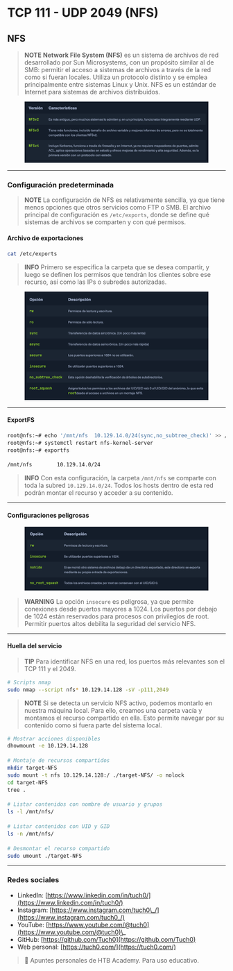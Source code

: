 # TCP 111 - UDP 2049 (NFS)

## NFS

> **NOTE** **Network File System (NFS)** es un sistema de archivos de red desarrollado por Sun Microsystems, con un propósito similar al de SMB: permitir el acceso a sistemas de archivos a través de la red como si fueran locales. Utiliza un protocolo distinto y se emplea principalmente entre sistemas Linux y Unix. NFS es un estándar de Internet para sistemas de archivos distribuidos.

<figure><img src="../../.gitbook/assets/Captura de pantalla 2025-05-29 a las 12.49.53.png" alt=""><figcaption></figcaption></figure>

***

### Configuración predeterminada

> **NOTE** La configuración de NFS es relativamente sencilla, ya que tiene menos opciones que otros servicios como FTP o SMB. El archivo principal de configuración es `/etc/exports`, donde se define qué sistemas de archivos se comparten y con qué permisos.

#### Archivo de exportaciones

```bash
cat /etc/exports
```

> **INFO** Primero se especifica la carpeta que se desea compartir, y luego se definen los permisos que tendrán los clientes sobre ese recurso, así como las IPs o subredes autorizadas.

<figure><img src="../../.gitbook/assets/Captura de pantalla 2025-05-29 a las 13.02.59.png" alt=""><figcaption></figcaption></figure>

***

#### ExportFS

```bash
root@nfs:~# echo '/mnt/nfs  10.129.14.0/24(sync,no_subtree_check)' >> /etc/exports
root@nfs:~# systemctl restart nfs-kernel-server
root@nfs:~# exportfs

/mnt/nfs      	10.129.14.0/24
```

> **INFO** Con esta configuración, la carpeta `/mnt/nfs` se comparte con toda la subred `10.129.14.0/24`. Todos los hosts dentro de esta red podrán montar el recurso y acceder a su contenido.

***

#### Configuraciones peligrosas

<figure><img src="../../.gitbook/assets/Captura de pantalla 2025-05-29 a las 13.07.03.png" alt=""><figcaption></figcaption></figure>

> **WARNING** La opción `insecure` es peligrosa, ya que permite conexiones desde puertos mayores a 1024. Los puertos por debajo de 1024 están reservados para procesos con privilegios de root. Permitir puertos altos debilita la seguridad del servicio NFS.

***

#### Huella del servicio

> **TIP** Para identificar NFS en una red, los puertos más relevantes son el TCP 111 y el 2049.

```bash
# Scripts nmap
sudo nmap --script nfs* 10.129.14.128 -sV -p111,2049
```

> **NOTE** Si se detecta un servicio NFS activo, podemos montarlo en nuestra máquina local. Para ello, creamos una carpeta vacía y montamos el recurso compartido en ella. Esto permite navegar por su contenido como si fuera parte del sistema local.

```bash
# Mostrar acciones disponibles
dhowmount -e 10.129.14.128

# Montaje de recursos compartidos
mkdir target-NFS
sudo mount -t nfs 10.129.14.128:/ ./target-NFS/ -o nolock
cd target-NFS
tree .

# Listar contenidos con nombre de usuario y grupos
ls -l /mnt/nfs/

# Listar contenidos con UID y GID
ls -n /mnt/nfs/

# Desmontar el recurso compartido
sudo umount ./target-NFS
```

***

### Redes sociales

* LinkedIn: [https://www.linkedin.com/in/tuch0/](https://www.linkedin.com/in/tuch0/)
* Instagram: [https://www.instagram.com/tuch0\_/](https://www.instagram.com/tuch0_/)
* YouTube: [https://www.youtube.com/@tuch0](https://www.youtube.com/@tuch0)\_
* GitHub: [https://github.com/Tuch0](https://github.com/Tuch0)
* Web personal: [https://tuch0.com/](https://tuch0.com/)

> 📄 Apuntes personales de HTB Academy. Para uso educativo.
